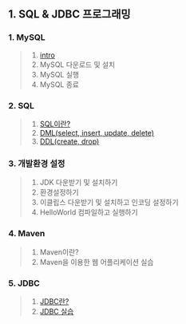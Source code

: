 ## 1. SQL & JDBC 프로그래밍
### 1. MySQL
> 1. [intro](https://github.com/LAH1203/Study_JavaSpring/blob/main/lah1203/1.%20SQL%20%26%20JDBC%20%ED%94%84%EB%A1%9C%EA%B7%B8%EB%9E%98%EB%B0%8D/1-1.md)
> 2. MySQL 다운로드 및 설치
> 3. MySQL 실행
> 4. MySQL 종료
### 2. SQL
> 1. [SQL이란?](https://github.com/LAH1203/Study_JavaSpring/blob/main/lah1203/1.%20SQL%20%26%20JDBC%20%ED%94%84%EB%A1%9C%EA%B7%B8%EB%9E%98%EB%B0%8D/2-1.md)
> 2. [DML(select, insert, update, delete)](https://github.com/LAH1203/Study_JavaSpring/blob/main/lah1203/1.%20SQL%20%26%20JDBC%20%ED%94%84%EB%A1%9C%EA%B7%B8%EB%9E%98%EB%B0%8D/2-2.md)
> 3. [DDL(create, drop)](https://github.com/LAH1203/Study_JavaSpring/blob/main/lah1203/1.%20SQL%20%26%20JDBC%20%ED%94%84%EB%A1%9C%EA%B7%B8%EB%9E%98%EB%B0%8D/2-3.md)
### 3. 개발환경 설정
> 1. JDK 다운받기 및 설치하기
> 2. 환경설정하기
> 3. 이클립스 다운받기 및 설치하고 인코딩 설정하기
> 4. HelloWorld 컴파일하고 실행하기
### 4. Maven
> 1. Maven이란?
> 2. Maven을 이용한 웹 어플리케이션 실습
### 5. JDBC
> 1. [JDBC란?](https://github.com/LAH1203/Study_JavaSpring/blob/main/lah1203/1.%20SQL%20%26%20JDBC%20%ED%94%84%EB%A1%9C%EA%B7%B8%EB%9E%98%EB%B0%8D/5-1.md)
> 2. [JDBC 실습](https://github.com/LAH1203/Study_JavaSpring/tree/main/lah1203/1.%20SQL%20%26%20JDBC%20%ED%94%84%EB%A1%9C%EA%B7%B8%EB%9E%98%EB%B0%8D/JDBC%20%EC%8B%A4%EC%8A%B5%EC%BD%94%EB%93%9C)
